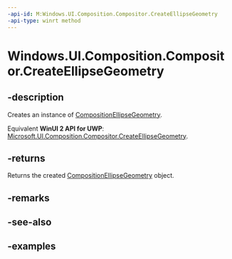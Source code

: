 ```yaml
---
-api-id: M:Windows.UI.Composition.Compositor.CreateEllipseGeometry
-api-type: winrt method
---
```


<!-- Method syntax.
public CompositionEllipseGeometry Compositor.CreateEllipseGeometry()
-->

# Windows.UI.Composition.Compositor.CreateEllipseGeometry

## -description

Creates an instance of [CompositionEllipseGeometry](compositionellipsegeometry.md).

Equivalent **WinUI 2 API for UWP**: [Microsoft.UI.Composition.Compositor.CreateEllipseGeometry](/windows/winui/api/microsoft.ui.composition.compositor.createellipsegeometry).

## -returns

Returns the created [CompositionEllipseGeometry](compositionellipsegeometry.md) object.

## -remarks

## -see-also

## -examples

